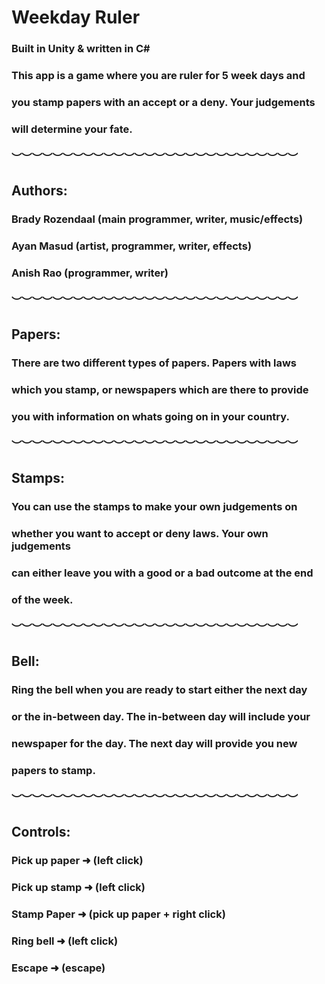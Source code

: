 # Weekday Ruler
### Built in Unity & written in C#
### This app is a game where you are ruler for 5 week days and 
### you stamp papers with an accept or a deny. Your judgements 
### will determine your fate.
### ︶︶︶︶︶︶︶︶︶︶︶︶︶︶︶︶︶︶︶︶︶︶︶︶︶︶︶︶
## Authors:
###   Brady Rozendaal (main programmer, writer, music/effects)
###   Ayan Masud (artist, programmer, writer, effects)
###   Anish Rao (programmer, writer)
### ︶︶︶︶︶︶︶︶︶︶︶︶︶︶︶︶︶︶︶︶︶︶︶︶︶︶︶︶
## Papers:
### There are two different types of papers. Papers with laws 
### which you stamp, or newspapers which are there to provide 
### you with information on whats going on in your country.
### ︶︶︶︶︶︶︶︶︶︶︶︶︶︶︶︶︶︶︶︶︶︶︶︶︶︶︶︶
## Stamps:
### You can use the stamps to make your own judgements on 
### whether you want to accept or deny laws. Your own judgements 
### can either leave you with a good or a bad outcome at the end 
### of the week.
### ︶︶︶︶︶︶︶︶︶︶︶︶︶︶︶︶︶︶︶︶︶︶︶︶︶︶︶︶
## Bell:
### Ring the bell when you are ready to start either the next day 
### or the in-between day. The in-between day will include your 
### newspaper for the day. The next day will provide you new 
### papers to stamp.
### ︶︶︶︶︶︶︶︶︶︶︶︶︶︶︶︶︶︶︶︶︶︶︶︶︶︶︶︶
## Controls:
### Pick up paper ➜ (left click)
### Pick up stamp ➜ (left click)
### Stamp Paper ➜ (pick up paper + right click)
### Ring bell ➜ (left click)
### Escape ➜ (escape)
